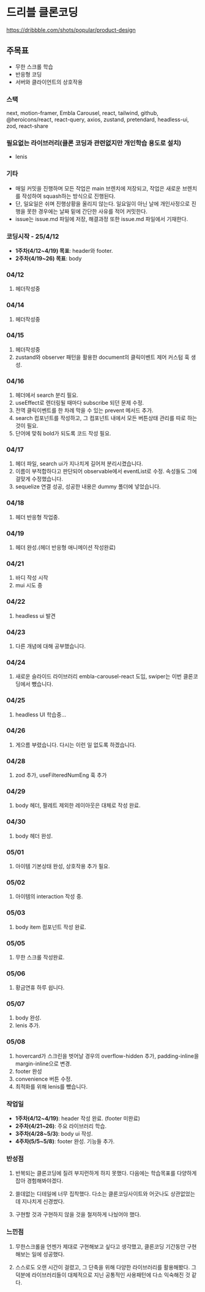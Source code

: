 # 드리블 클론코딩

https://dribbble.com/shots/popular/product-design

## 주목표

- 무한 스크롤 학습
- 반응형 코딩
- 서버와 클라이언트의 상호작용

### 스택

next, motion-framer, Embla Carousel, react, tailwind, github, @heroicons/react, react-query, axios, zustand, pretendard, headless-ui, zod, react-share

### 필요없는 라이브러리(클론 코딩과 관련없지만 개인학습 용도로 설치)

- lenis

### 기타

- 매일 커밋을 진행하며 모든 작업은 main 브렌치에 저장되고, 작업은 새로운 브렌치를 작성하여 squash하는 방식으로 진행된다.
- 단, 일요일은 쉬며 진행상황을 올리지 않는다. 일요일이 아닌 날에 개인사정으로 진행을 못한 경우에는 날짜 밑에 간단한 사유를 적어 커밋한다.
- issue는 issue.md 파일에 저장, 해결과정 또한 issue.md 파일에서 기재한다.

### 코딩시작 - 25/4/12

- **1주차(4/12~4/19) 목표**: header와 footer.
- **2주차(4/19~26) 목표**: body

### 04/12

1. 헤더작성중

### 04/14

1. 헤더작성중

### 04/15

1. 헤더작성중
2. zustand와 observer 패턴을 활용한 document의 클릭이벤트 제어 커스텀 훅 생성.

### 04/16

1. 헤더에서 search 분리 필요.
2. useEffect로 렌더링될 때마다 subscribe 되던 문제 수정.
3. 전역 클릭이벤트를 한 차례 막을 수 있는 prevent 메서드 추가.
4. search 컴포넌트를 작성하고, 그 컴포넌트 내에서 모든 버튼상태 관리를 따로 하는 것이 필요.
5. 단어에 맞춰 bold가 되도록 코드 작성 필요.

### 04/17

1. 헤더 파일, search ui가 지나치게 길어져 분리시켰습니다.
2. 이름이 부적합하다고 판단되어 observable에서 eventList로 수정. 속성들도 그에 걸맞게 수정했습니다.
3. sequelize 연결 성공, 성공한 내용은 dummy 폴더에 넣었습니다.

### 04/18

1. 헤더 반응형 작업중.

### 04/19

1. 헤더 완성.(헤더 반응형 애니메이션 작성완료)

### 04/21

1. 바디 작성 시작
2. mui 시도 중

### 04/22

1. headless ui 발견

### 04/23

1. 다른 개념에 대해 공부했습니다.

### 04/24

1. 새로운 슬라이드 라이브러리 embla-carousel-react 도입, swiper는 이번 클론코딩에서 뺐습니다.

### 04/25

1. headless UI 학습중...

### 04/26

1. 게으름 부렸습니다. 다시는 이런 일 없도록 하겠습니다.

### 04/28

1. zod 추가, useFilteredNumEng 훅 추가

### 04/29

1. body 헤더, 팔레트 제외한 레이아웃은 대체로 작성 완료.

### 04/30

1. body 헤더 완성.

### 05/01

1. 아이템 기본상태 완성, 상호작용 추가 필요.

### 05/02

1. 아이템의 interaction 작성 중.

### 05/03

1. body item 컴포넌트 작성 완료.

### 05/05

1. 무한 스크롤 작성완료.

### 05/06

1. 황금연휴 하루 쉽니다.

### 05/07

1. body 완성.
2. lenis 추가.

### 05/08

1. hovercard가 스크린을 벗어날 경우의 overflow-hidden 추가, padding-inline을 margin-inline으로 변경.
2. footer 완성
3. convenience 버튼 수정.
4. 최적화를 위해 lenis를 뺐습니다.

### 작업일

- **1주차(4/12~4/19)**: header 작성 완료. (footer 미완료)
- **2주차(4/21~26)**: 주요 라이브러리 학습.
- **3주차(4/28~5/3)**: body ui 작성.
- **4주차(5/5~5/8)**: footer 완성. 기능들 추가.

### 반성점

1. 반복되는 클론코딩에 질려 부지런하게 하지 못했다. 다음에는 학습목표를 다양하게 잡아 경험해봐야겠다.

2. 쓸데없는 디테일에 너무 집착했다. 다소는 클론코딩사이트와 어긋나도 상관없었는데 지나치게 신경썼다.

3. 구현할 것과 구현하지 않을 것을 철저하게 나눴어야 했다.

### 느낀점

1. 무한스크롤을 언젠가 제대로 구현해보고 싶다고 생각했고, 클론코딩 기간동안 구현해보는 일에 성공했다.

2. 스스로도 오랜 시간이 걸렸고, 그 단축을 위해 다양한 라이브러리를 활용해봤다. 그 덕분에 라이브러리들이 대체적으로 지닌 공통적인 사용패턴에 다소 익숙해진 것 같다.
